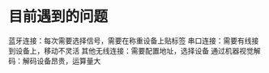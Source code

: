# 目前遇到的问题

蓝牙连接：每次需要选择信号，需要在称重设备上贴标签
串口连接：需要有线接到设备上，移动不灵活
其他无线连接：需要配置地址，选择设备
通过机器视觉解码：解码设备昂贵，运算量大



